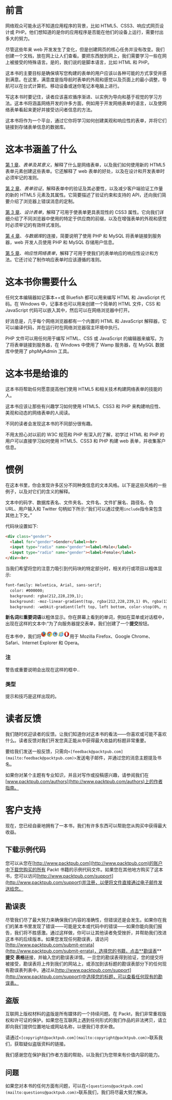 # 前言

网络观众可能永远不知道应用程序的背景，比如 HTML5、CSS3、响应式网页设计或 PHP。他们想知道的是你的应用程序是否能在他们的设备上运行，需要付出多大的努力。

尽管这些年来 web 开发发生了变化，但是创建网页的核心任务并没有改变。我们创建一个文档，放在网上让人们查看。要把东西放到网上，我们需要学习一些在网上被接受的特殊语言。是的，我们说的是脚本语言，比如 HTML 和 PHP。

这本书的主要目标是确保填写您构建的表单的用户应该以各种可能的方式享受并感到满意。在这里，满意度是指导航时表单的外观和感觉以及页面上的最小调整，导航可以在台式计算机、移动设备或迷你笔记本电脑上进行。

写这本书时要记住，读者应该喜欢循序渐进、以实例为导向和基于视觉的学习方法。这本书将涵盖网络开发的许多方面，例如用于开发网络表单的语言，以及使网络表单看起来更好并接受访问者信息的方法。

这本书将作为一个平台，通过它你将学习如何创建美观和响应性的表单，并将它们链接到存储表单信息的数据库。

# 这本书涵盖了什么

[第 1 章](1.html "Chapter 1. Forms and Their Significance")、*表单及其意义*，解释了什么是网络表单，以及我们如何使用新的 HTML5 表单元素创建这些表单。它还解释了 web 表单的好处，以及在设计和开发表单时必须牢记的准则。

[第 2 章](2.html "Chapter 2. Validation of Forms")、*表单验证*，解释表单中的验证及其必要性，以及减少客户端验证工作量的新的 HTML5 元素及其属性。它简要描述了验证约束和支持的 API，还向我们简要介绍了浏览器上错误消息的定制。

[第 3 章](3.html "Chapter 3. Styling the Forms")、*设计表单*，解释了可用于使表单更具表现性的 CSS3 属性。它向我们详细介绍了不同浏览器中使用的特定于供应商的前缀，以及在增强表单的外观和感觉时必须牢记的有效样式准则。

[第 4 章](4.html "Chapter 4. Connection with Database")、*与数据库*的连接，简要说明了使用 PHP 和 MySQL 将表单链接到服务器，web 开发人员使用 PHP 和 MySQL 存储用户信息。

[第 5 章](5.html "Chapter 5. Responsive Web Forms")、*响应性网络表单*，解释了可用于使我们的表单响应的响应性设计和方法。它还讨论了制作响应表单时应该遵循的准则。

# 这本书你需要什么

任何文本编辑器如记事本++或 Bluefish 都可以用来编写 HTML 和 JavaScript 代码。在 Windows 中，记事本也可以用来创建一个简单的 HTML 文件，CSS 和 JavaScript 代码可以嵌入其中，然后可以在网络浏览器中打开。

好消息是，几乎每个网络浏览器都有一个内置的 HTML 和 JavaScript 解释器，它可以编译代码，并在运行时在网络浏览器宿主环境中执行。

PHP 文件可以用任何用于编写 HTML、CSS 或 JavaScript 的编辑器来编写。为了将表单链接到服务器，在 Windows 中使用了 Wamp 服务器，在 MySQL 数据库中使用了 phpMyAdmin 工具。

# 这本书是给谁的

这本书将帮助任何愿意提高他们使用 HTML5 和相关技术构建网络表单的技能的人。

这本书应该让那些有兴趣学习如何使用 HTML5、CSS3 和 PHP 来构建响应性、美观和动态的网络表单的人阅读。

不同的读者会发现这本书的不同部分很有趣。

不用太担心对以前的 W3C 规范和 PHP 有深入的了解，初学过 HTML 和 PHP 的用户可以直接学习如何使用 HTML5、CSS3 和 PHP 构建 web 表单，并收集客户信息。

# 惯例

在这本书里，你会发现许多区分不同种类信息的文本风格。以下是这些风格的一些例子，以及对它们的含义的解释。

文本中的码字、数据库表名、文件夹名、文件名、文件扩展名、路径名、伪 URL、用户输入和 Twitter 句柄如下所示:“我们可以通过使用`include`指令来包含其他上下文。”

代码块设置如下:

```html
<div class="gender">
  <label for="gender">Gender</label><br>
  <input type="radio" name="gender"><label>Male</label>
  <input type="radio" name="gender"><label>Female</label>
</div><br>
```

当我们希望将您的注意力吸引到代码块的特定部分时，相关的行或项目以粗体显示:

```html
font-family: Helvetica, Arial, sans-serif;
  color: #000000;
  background: rgba(212,228,239,1);
  background: -moz-linear-gradient(top, rgba(212,228,239,1) 0%, rgba(134,174,204,1) 100%);
  background: -webkit-gradient(left top, left bottom, color-stop(0%, rgba(212,228,239,1)), color-stop(100%, rgba(134,174,204,1)));
```

**新名词**和**重要词语**以粗体显示。你在屏幕上看到的单词，例如在菜单或对话框中，出现在这样的文本中:“为了向服务器提交表单，我们创建了一个**提交**按钮。

在本书中，我们将![Conventions](img/4661OS_01_06.jpg)用于 Mozilla Firefox、Google Chrome、Safari、Internet Explorer 和 Opera。

### 注

警告或重要说明会出现在这样的框中..

### 类型

提示和技巧是这样出现的。

# 读者反馈

我们随时欢迎读者的反馈。让我们知道你对这本书的看法——你喜欢或可能不喜欢什么。读者反馈对我们开发您真正能从中获得最大收益的标题非常重要。

要给我们发送一般反馈，只需向`<[feedback@packtpub.com](mailto:feedback@packtpub.com)>`发送电子邮件，并通过您的消息主题提及书名。

如果你对某个主题有专业知识，并且对写作或投稿感兴趣，请参阅我们在[www.packtpub.com/authors](http://www.packtpub.com/authors)上的作者指南。

# 客户支持

现在，您已经自豪地拥有了一本书，我们有许多东西可以帮助您从购买中获得最大收益。

## 下载示例代码

您可以从您在[http://www.packtpub.com](http://www.packtpub.com)的账户中下载您购买的所有 Packt 书籍的示例代码文件。如果您在其他地方购买了这本书，您可以访问[http://www.packtpub.com/support](http://www.packtpub.com/support)并注册，以便将文件直接通过电子邮件发送给您。

## 勘误表

尽管我们尽了最大努力来确保我们内容的准确性，但错误还是会发生。如果你在我们的某本书里发现了错误——可能是文本或代码中的错误——如果你能向我们报告，我们将不胜感激。通过这样做，你可以让其他读者免受挫折，并帮助我们改进这本书的后续版本。如果您发现任何勘误表，请访问[http://www.packtpub.com/submit-errata](http://www.packtpub.com/submit-errata)，选择您的书籍，点击**勘误表** **提交** **表格**链接，并输入您的勘误表详情。一旦您的勘误表得到验证，您的提交将被接受，勘误表将上传到我们的网站上，或添加到该标题的勘误表部分下的任何现有勘误表列表中。通过从[http://www.packtpub.com/support](http://www.packtpub.com/support)中选择您的标题，可以查看任何现有的勘误表。

## 盗版

互联网上版权材料的盗版是所有媒体的一个持续问题。在 Packt，我们非常重视版权和许可证的保护。如果您在互联网上遇到任何形式的我们作品的非法拷贝，请立即向我们提供位置地址或网站名称，以便我们寻求补救。

请通过`<[copyright@packtpub.com](mailto:copyright@packtpub.com)>`联系我们，获取疑似盗版资料的链接。

我们感谢您在保护我们作者方面的帮助，以及我们为您带来有价值内容的能力。

## 问题

如果您对本书的任何方面有问题，可以在`<[questions@packtpub.com](mailto:questions@packtpub.com)>`联系我们，我们将尽最大努力解决。